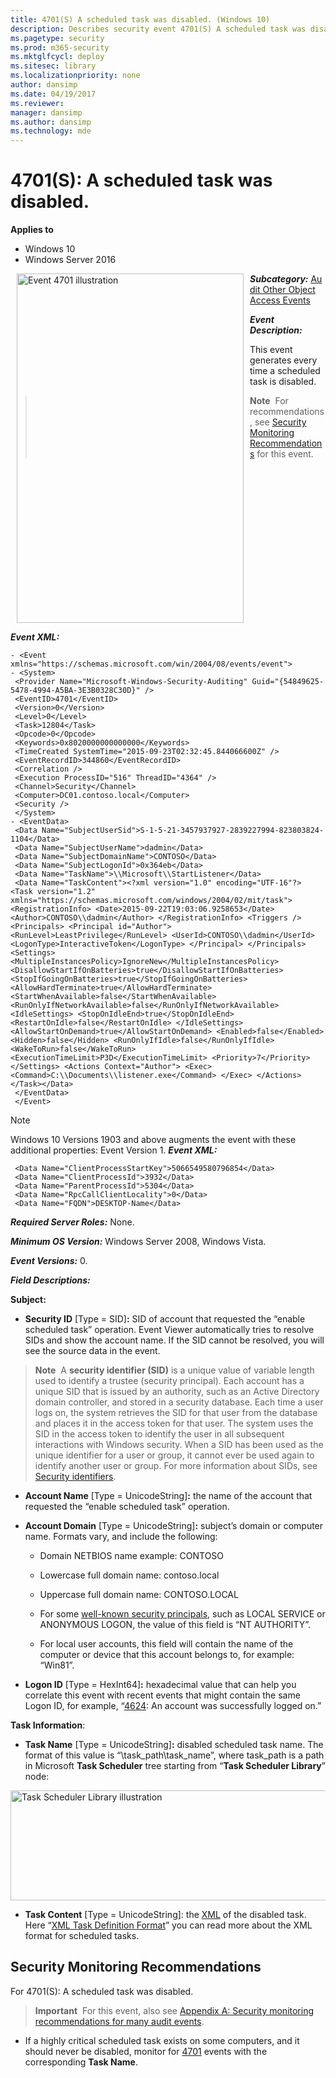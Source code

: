 ```yaml
---
title: 4701(S) A scheduled task was disabled. (Windows 10)
description: Describes security event 4701(S) A scheduled task was disabled. This event is generated every time a scheduled task is disabled.
ms.pagetype: security
ms.prod: m365-security
ms.mktglfcycl: deploy
ms.sitesec: library
ms.localizationpriority: none
author: dansimp
ms.date: 04/19/2017
ms.reviewer: 
manager: dansimp
ms.author: dansimp
ms.technology: mde
---
```


# 4701(S): A scheduled task was disabled.

**Applies to**
-   Windows 10
-   Windows Server 2016


<img src="images/event-4701.png" alt="Event 4701 illustration" width="363" height="559" hspace="10" align="left" />

***Subcategory:***&nbsp;[Audit Other Object Access Events](audit-other-object-access-events.md)

***Event Description:***

This event generates every time a scheduled task is disabled.

> **Note**&nbsp;&nbsp;For recommendations, see [Security Monitoring Recommendations](#security-monitoring-recommendations) for this event.

<br clear="all">

***Event XML:***
```
- <Event xmlns="https://schemas.microsoft.com/win/2004/08/events/event">
- <System>
 <Provider Name="Microsoft-Windows-Security-Auditing" Guid="{54849625-5478-4994-A5BA-3E3B0328C30D}" /> 
 <EventID>4701</EventID> 
 <Version>0</Version> 
 <Level>0</Level> 
 <Task>12804</Task> 
 <Opcode>0</Opcode> 
 <Keywords>0x8020000000000000</Keywords> 
 <TimeCreated SystemTime="2015-09-23T02:32:45.844066600Z" /> 
 <EventRecordID>344860</EventRecordID> 
 <Correlation /> 
 <Execution ProcessID="516" ThreadID="4364" /> 
 <Channel>Security</Channel> 
 <Computer>DC01.contoso.local</Computer> 
 <Security /> 
 </System>
- <EventData>
 <Data Name="SubjectUserSid">S-1-5-21-3457937927-2839227994-823803824-1104</Data> 
 <Data Name="SubjectUserName">dadmin</Data> 
 <Data Name="SubjectDomainName">CONTOSO</Data> 
 <Data Name="SubjectLogonId">0x364eb</Data> 
 <Data Name="TaskName">\\Microsoft\\StartListener</Data> 
 <Data Name="TaskContent"><?xml version="1.0" encoding="UTF-16"?> <Task version="1.2" xmlns="https://schemas.microsoft.com/windows/2004/02/mit/task"> <RegistrationInfo> <Date>2015-09-22T19:03:06.9258653</Date> <Author>CONTOSO\\dadmin</Author> </RegistrationInfo> <Triggers /> <Principals> <Principal id="Author"> <RunLevel>LeastPrivilege</RunLevel> <UserId>CONTOSO\\dadmin</UserId> <LogonType>InteractiveToken</LogonType> </Principal> </Principals> <Settings> <MultipleInstancesPolicy>IgnoreNew</MultipleInstancesPolicy> <DisallowStartIfOnBatteries>true</DisallowStartIfOnBatteries> <StopIfGoingOnBatteries>true</StopIfGoingOnBatteries> <AllowHardTerminate>true</AllowHardTerminate> <StartWhenAvailable>false</StartWhenAvailable> <RunOnlyIfNetworkAvailable>false</RunOnlyIfNetworkAvailable> <IdleSettings> <StopOnIdleEnd>true</StopOnIdleEnd> <RestartOnIdle>false</RestartOnIdle> </IdleSettings> <AllowStartOnDemand>true</AllowStartOnDemand> <Enabled>false</Enabled> <Hidden>false</Hidden> <RunOnlyIfIdle>false</RunOnlyIfIdle> <WakeToRun>false</WakeToRun> <ExecutionTimeLimit>P3D</ExecutionTimeLimit> <Priority>7</Priority> </Settings> <Actions Context="Author"> <Exec> <Command>C:\\Documents\\listener.exe</Command> </Exec> </Actions> </Task></Data> 
 </EventData>
 </Event>

```
>[!NOTE]
> Windows 10 Versions 1903 and above augments the event with these additional properties:
> Event Version 1.
>  ***Event XML:***
>```
>  <Data Name="ClientProcessStartKey">5066549580796854</Data> 
>  <Data Name="ClientProcessId">3932</Data> 
>  <Data Name="ParentProcessId">5304</Data> 
>  <Data Name="RpcCallClientLocality">0</Data> 
>  <Data Name="FQDN">DESKTOP-Name</Data> 


***Required Server Roles:*** None.

***Minimum OS Version:*** Windows Server 2008, Windows Vista.

***Event Versions:*** 0.

***Field Descriptions:***

**Subject:**

-   **Security ID** \[Type = SID\]**:** SID of account that requested the “enable scheduled task” operation. Event Viewer automatically tries to resolve SIDs and show the account name. If the SID cannot be resolved, you will see the source data in the event.

> **Note**&nbsp;&nbsp;A **security identifier (SID)** is a unique value of variable length used to identify a trustee (security principal). Each account has a unique SID that is issued by an authority, such as an Active Directory domain controller, and stored in a security database. Each time a user logs on, the system retrieves the SID for that user from the database and places it in the access token for that user. The system uses the SID in the access token to identify the user in all subsequent interactions with Windows security. When a SID has been used as the unique identifier for a user or group, it cannot ever be used again to identify another user or group. For more information about SIDs, see [Security identifiers](/windows/access-protection/access-control/security-identifiers).

-   **Account Name** \[Type = UnicodeString\]**:** the name of the account that requested the “enable scheduled task” operation.

-   **Account Domain** \[Type = UnicodeString\]**:** subject’s domain or computer name. Formats vary, and include the following:

    -   Domain NETBIOS name example: CONTOSO

    -   Lowercase full domain name: contoso.local

    -   Uppercase full domain name: CONTOSO.LOCAL

    -   For some [well-known security principals](https://support.microsoft.com/kb/243330), such as LOCAL SERVICE or ANONYMOUS LOGON, the value of this field is “NT AUTHORITY”.

    -   For local user accounts, this field will contain the name of the computer or device that this account belongs to, for example: “Win81”.

-   **Logon ID** \[Type = HexInt64\]**:** hexadecimal value that can help you correlate this event with recent events that might contain the same Logon ID, for example, “[4624](event-4624.md): An account was successfully logged on.”

**Task Information**:

-   **Task Name** \[Type = UnicodeString\]**:** disabled scheduled task name. The format of this value is “\\task\_path\\task\_name”, where task\_path is a path in Microsoft **Task Scheduler** tree starting from “**Task Scheduler Library**” node:

<img src="images/computer-management.png" alt="Task Scheduler Library illustration" width="840" height="176" />

-   **Task Content** \[Type = UnicodeString\]: the [XML](/previous-versions/aa286548(v=msdn.10)) of the disabled task. Here “[XML Task Definition Format](/openspecs/windows_protocols/ms-tsch/0d6383e4-de92-43e7-b0bb-a60cfa36379f)” you can read more about the XML format for scheduled tasks.

## Security Monitoring Recommendations

For 4701(S): A scheduled task was disabled.

> **Important**&nbsp;&nbsp;For this event, also see [Appendix A: Security monitoring recommendations for many audit events](appendix-a-security-monitoring-recommendations-for-many-audit-events.md).

-   If a highly critical scheduled task exists on some computers, and it should never be disabled, monitor for [4701](event-4701.md) events with the corresponding **Task Name**.
